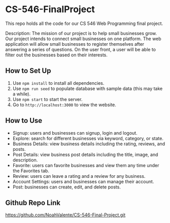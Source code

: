 # CS-546-FinalProject
This repo holds all the code for our CS 546 Web Programming final project.

Description: The mission of our project is to help small businesses grow. Our project intends to connect small businesses on one platform. The web application will allow small businesses to register themselves after answering a series of questions. On the user front, a user will be able to filter out the businesses based on their interests. 

## How to Set Up
1. Use `npm install` to install all dependencies.
2. Use `npm run seed` to populate database with sample data (this may take a while). 
3. Use `npm start` to start the server. 
4. Go to `http://localhost:3000` to view the website.

## How to Use
- Signup: users and businesses can signup, login and logout.
- Explore: search for different businesses via keyword, category, or state.
- Business Details: view business details including the rating, reviews, and posts. 
- Post Details: view business post details including the title, image, and description. 
- Favorite: users can favorite businesses and view them any time under the Favorites tab.
- Review: users can leave a rating and a review for any business. 
- Account Settings: users and businesses can manage their account. 
- Post: businesses can create, edit, and delete posts. 

## Github Repo Link
https://github.com/NoahValente/CS-546-Final-Project.git
